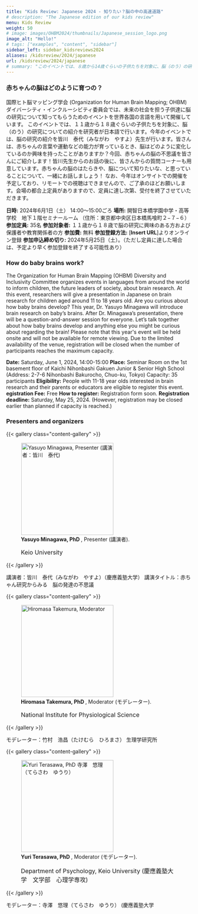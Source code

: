 ```yaml
---
title: "Kids Review: Japanese 2024 - 知りたい？脳の中の高速道路"
# description: "The Japanese edition of our kids review"
menu: Kids Review
weight: 50
# image: images/OHBM2024/thumbnails/Japanese_session_logo.png
image_alt: "Hello!"
# tags: ["examples", "content", "sidebar"]
sidebar_left: sidebar_kidsreviews2024
aliases: /kidsreview/2024/japanese
url: /kidsreview/2024/japanese
# summary: "このイベントでは、８歳から14歳ぐらいの子供たちを対象に、脳（のう）の研究についての紹介を研究者が日本語で行います。今年のイベントでは、MRI（えむあーるあい）という機械を使った脳の研究の紹介を竹村　浩昌（たけむら　ひろまさ）先生が行います。脳の中には、遠く離れた場所どうしをつないでいる高速道路のような線維（せんい）の束があります。今回、MRIを使って生きているヒトの脳から線維の束を見る方法やこの高速道路がどんなふうに使われているのかを皆さんにご紹介します！竹村先生からのお話の後に、皆さんからの質問コーナーも用意しています。脳の中の高速道路のはたらきや、脳について知りたいな、と思っていることについて、一緒にお話しましょう！"
---
```


### 赤ちゃんの脳はどのように育つの？
国際ヒト脳マッピング学会 (Organization for Human Brain Mapping; OHBM)　ダイバーシティ・インクルーシビティ委員会では、未来の社会を担う子供達に脳の研究について知ってもらうためのイベントを世界各国の言語を用いて開催しています。
このイベントでは、１１歳から１８歳ぐらいの子供たちを対象に、脳（のう）の研究についての紹介を研究者が日本語で行います。今年のイベントでは、脳の研究の紹介を皆川　泰代（みながわ　やすよ）先生が行います。皆さんは、赤ちゃんの言葉や運動などの能力が育っているとき、脳はどのように変化しているのか興味を持ったことがありますか？今回、赤ちゃんの脳の不思議を皆さんにご紹介します！皆川先生からのお話の後に、皆さんからの質問コーナーも用意しています。赤ちゃんの脳のはたらきや、脳について知りたいな、と思っていることについて、一緒にお話しましょう！
なお、今年はオンサイトでの開催を予定しており、リモートでの視聴はできませんので、ご了承のほどお願いします。会場の都合上定員がありますので、定員に達し次第、受付を終了させていただきます。


**日時:**  2024年6月1日（土） 14:00〜15:00ごろ 
**場所:** 開智日本橋学園中学・高等学校　地下１階セミナールーム
（住所：東京都中央区日本橋馬喰町２−７−６）
**参加定員:** 35名
**参加対象者:** １１歳から１８歳で脳の研究に興味のある方および保護者や教育関係者の方
**参加費:** 無料
**参加登録方法:** [**Insert URL**]よりオンライン登録
**参加申込締め切り:** 2024年5月25日（土）。（ただし定員に達した場合は、予定より早く参加登録を終了する可能性あり）

### How do baby brains work?

The Organization for Human Brain Mapping (OHBM) Diversity and Inclusivity Committee organizes events in languages from around the world to inform children, the future leaders of society, about brain research.
At this event, researchers will give a presentation in Japanese on brain research for children aged around 11 to 18 years old. Are you curious about how baby brains develop? This year, Dr. Yasuyo Minagawa will introduce brain research on baby’s brains. After Dr. Minagawa’s presentation, there will be a question-and-answer session for everyone. Let’s talk together about how baby brains develop and anything else you might be curious about regarding the brain!
Please note that this year's event will be held onsite and will not be available for remote viewing. Due to the limited availability of the venue, registration will be closed when the number of participants reaches the maximum capacity.

**Date:** Saturday, June 1, 2024,  14:00-15:00 
**Place:** Seminar Room on the 1st basement floor of Kaichi Nihonbashi Gakuen Junior & Senior High School 
(Address: 2-7-6 Nihonbashi Bakurocho, Chuo-ku, Tokyo) Capacity: 35 participants 
**Eligibility:** People with 11-18 year olds interested in brain research and their parents or educators are eligible to register this event.
**egistration Fee:** Free
**How to register:** Registration form soon. <!--  Register online at [**Insert URL**]. -->
**Registration deadline:** Saturday, May 25, 2024. (However, registration may be closed earlier than planned if capacity is reached.) 

### Presenters and organizers

{{< gallery class="content-gallery" >}}
    <figure>
        <!-- <figure> -->
            <img style="margin: 0.1em 0.1em 0.1em 0.1em" src="/images/OHBM2024/bmt_2024/japanese/Yasuyo_Minagawa.jpg" alt="Yasuyo Minagawa, Presenter (講演者：皆川　泰代)" width="250">
        <figcaption>
            <b>Yasuyo Minagawa, PhD </b>, Presenter (講演者).
            <span style="font-size: 16px">
                <p>Keio University</p>
            </span>
        </figcaption>
    </figure>
{{< /gallery >}}

講演者：皆川　泰代（みながわ　やすよ）（慶應義塾大学）
講演タイトル：赤ちゃん研究からみる　脳の発達の不思議


{{< gallery class="content-gallery" >}}
    <figure>
        <!-- <figure> -->
            <img style="margin: 0.1em 0.1em 0.1em 0.1em" src="/images/OHBM2024/bmt_2024/japanese/Hiromasa_Takemura.png" alt="Hiromasa Takemura, Moderator" width="250">
        <figcaption>
            <b>Hiromasa Takemura, PhD </b>, Moderator (モデレーター).
            <span style="font-size: 16px">
                <p>National Institute for Physiological Science</p>
            </span>
        </figcaption>
    </figure>
{{< /gallery >}}

モデレーター：竹村　浩昌（たけむら　ひろまさ） 生理学研究所

{{< gallery class="content-gallery" >}}
    <figure>
        <!-- <figure> -->
            <img style="margin: 0.1em 0.1em 0.1em 0.1em" src="/images/OHBM2024/bmt_2024/japanese/Yuri_Terasawa.jpg" alt="Yuri Terasawa, PhD 寺澤　悠理（てらさわ　ゆうり）" width="250">
        <figcaption>
            <b>Yuri Terasawa, PhD </b>, Moderator (モデレーター).
            <span style="font-size: 16px">
                <p>Department of Psychology, Keio University (慶應義塾大学　文学部　心理学専攻)</p>
            </span>
        </figcaption>
    </figure>
{{< /gallery >}}

モデレーター：寺澤　悠理（てらさわ　ゆうり） (慶應義塾大学

<!-- ### Official Trailer

{{< youtube id="XfC6OhYCpMM" >}}

### Full Video

{{< youtube id="kURdLu6fxnI" >}} -->